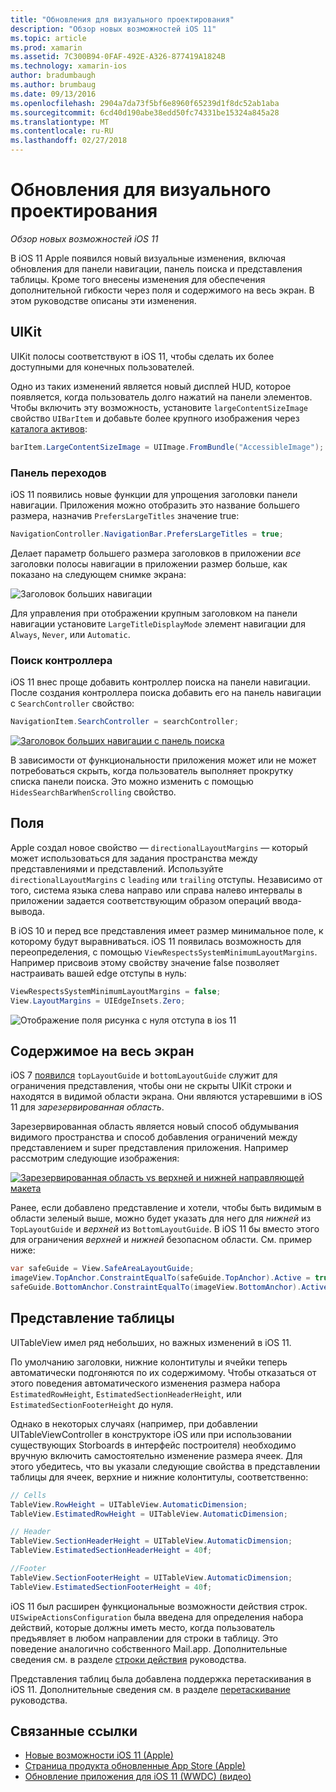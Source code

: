 ```yaml
---
title: "Обновления для визуального проектирования"
description: "Обзор новых возможностей iOS 11"
ms.topic: article
ms.prod: xamarin
ms.assetid: 7C300B94-0FAF-492E-A326-877419A1824B
ms.technology: xamarin-ios
author: bradumbaugh
ms.author: brumbaug
ms.date: 09/13/2016
ms.openlocfilehash: 2904a7da73f5bf6e8960f65239d1f8dc52ab1aba
ms.sourcegitcommit: 6cd40d190abe38edd50fc74331be15324a845a28
ms.translationtype: MT
ms.contentlocale: ru-RU
ms.lasthandoff: 02/27/2018
---
```

# <a name="visual-design-updates"></a>Обновления для визуального проектирования

_Обзор новых возможностей iOS 11_

В iOS 11 Apple появился новый визуальные изменения, включая обновления для панели навигации, панель поиска и представления таблицы. Кроме того внесены изменения для обеспечения дополнительной гибкости через поля и содержимого на весь экран. В этом руководстве описаны эти изменения.

## <a name="uikit"></a>UIKit

UIKit полосы соответствуют в iOS 11, чтобы сделать их более доступными для конечных пользователей.

Одно из таких изменений является новый дисплей HUD, которое появляется, когда пользователь долго нажатий на панели элементов. Чтобы включить эту возможность, установите `largeContentSizeImage` свойство `UIBarItem` и добавьте более крупного изображения через [каталога активов](~/ios/app-fundamentals/images-icons/displaying-an-image.md):

```csharp
barItem.LargeContentSizeImage = UIImage.FromBundle("AccessibleImage");
```

### <a name="navigation-bar"></a>Панель переходов
iOS 11 появились новые функции для упрощения заголовки панели навигации. Приложения можно отобразить это название большего размера, назначив `PrefersLargeTitles` значение true:

```csharp
NavigationController.NavigationBar.PrefersLargeTitles = true;
```

Делает параметр большего размера заголовков в приложении _все_ заголовки полосы навигации в приложении размер больше, как показано на следующем снимке экрана:

![Заголовок больших навигации](visual-design-images/image7.png)

Для управления при отображении крупным заголовком на панели навигации установите `LargeTitleDisplayMode` элемент навигации для `Always`, `Never`, или `Automatic`.

### <a name="search-controller"></a>Поиск контроллера

iOS 11 внес проще добавить контроллер поиска на панели навигации. После создания контроллера поиска добавить его на панель навигации с `SearchController` свойство:

```csharp
NavigationItem.SearchController = searchController;
```

[![Заголовок больших навигации с панель поиска](visual-design-images/image8-sml.png)](visual-design-images/image8-sml.png)

В зависимости от функциональности приложения может или не может потребоваться скрыть, когда пользователь выполняет прокрутку списка панели поиска. Это можно изменить с помощью `HidesSearchBarWhenScrolling` свойство.

## <a name="margins"></a>Поля

Apple создал новое свойство — `directionalLayoutMargins` — который может использоваться для задания пространства между представлениями и представлений. Используйте `directionalLayoutMargins` с `leading` или `trailing` отступы. Независимо от того, система языка слева направо или справа налево интервалы в приложении задается соответствующим образом операций ввода-вывода.

В iOS 10 и перед все представления имеет размер минимальное поле, к которому будут выравниваться. iOS 11 появилась возможность для переопределения, с помощью `ViewRespectsSystemMinimumLayoutMargins`. Например присвоив этому свойству значение false позволяет настраивать вашей edge отступы в нуль:

```csharp
ViewRespectsSystemMinimumLayoutMargins = false;
View.LayoutMargins = UIEdgeInsets.Zero;
```
![Отображение поля рисунка с нуля отступа в ios 11](visual-design-images/image9.png)

<a name="fullscreen" />

## <a name="full-screen-content"></a>Содержимое на весь экран

iOS 7 [появился](~/ios/platform/introduction-to-ios7/ios7-ui.md#fullscreen) `topLayoutGuide` и `bottomLayoutGuide` служит для ограничения представления, чтобы они не скрыты UIKit строки и находятся в видимой области экрана. Они являются устаревшими в iOS 11 для _зарезервированная область_.

Зарезервированная область является новый способ обдумывания видимого пространства и способ добавления ограничений между представлением и super представления приложения. Например рассмотрим следующие изображения:

[![Зарезервированная область vs верхней и нижней направляющей макета](visual-design-images/image10-sml.png)](visual-design-images/image10.png)

Ранее, если добавлено представление и хотели, чтобы быть видимым в области зеленый выше, можно будет указать для него для _нижней_ из `TopLayoutGuide` и _верхней_ из `BottomLayoutGuide`. В iOS 11 бы вместо этого для ограничения _верхней_ и _нижней_ безопасном области. См. пример ниже:

```csharp
var safeGuide = View.SafeAreaLayoutGuide;
imageView.TopAnchor.ConstraintEqualTo(safeGuide.TopAnchor).Active = true;
safeGuide.BottomAnchor.ConstraintEqualTo(imageView.BottomAnchor).Active = true;
```

## <a name="table-view"></a>Представление таблицы

UITableView имел ряд небольших, но важных изменений в iOS 11.

По умолчанию заголовки, нижние колонтитулы и ячейки теперь автоматически подгоняются по их содержимому. Чтобы отказаться от этого поведения автоматического изменения размера набора `EstimatedRowHeight`, `EstimatedSectionHeaderHeight`, или `EstimatedSectionFooterHeight` до нуля.

Однако в некоторых случаях (например, при добавлении UITableViewController в конструкторе iOS или при использовании существующих Storboards в интерфейс построителя) необходимо вручную включить самостоятельно изменение размера ячеек. Для этого убедитесь, что вы указали следующие свойства в представлении таблицы для ячеек, верхние и нижние колонтитулы, соответственно:

```csharp
// Cells
TableView.RowHeight = UITableView.AutomaticDimension;
TableView.EstimatedRowHeight = UITableView.AutomaticDimension;

// Header
TableView.SectionHeaderHeight = UITableView.AutomaticDimension;
TableView.EstimatedSectionHeaderHeight = 40f;

//Footer
TableView.SectionFooterHeight = UITableView.AutomaticDimension;
TableView.EstimatedSectionFooterHeight = 40f;

```

iOS 11 был расширен функциональные возможности действия строк. `UISwipeActionsConfiguration` была введена для определения набора действий, которые должны иметь место, когда пользователь предъявляет в любом направлении для строки в таблицу. Это поведение аналогично собственного Mail.app. Дополнительные сведения см. в разделе [строки действия](~/ios/user-interface/controls/tables/row-action.md) руководства.

Представления таблиц была добавлена поддержка перетаскивания в iOS 11. Дополнительные сведения см. в разделе [перетаскивание](~/ios/platform/introduction-to-ios11/drag-and-drop.md#uitableview) руководства.


## <a name="related-links"></a>Связанные ссылки

- [Новые возможности iOS 11 (Apple)](https://developer.apple.com/ios/)
- [Страница продукта обновленные App Store (Apple)](https://developer.apple.com/app-store/product-page/)
- [Обновление приложения для iOS 11 (WWDC) (видео)](https://developer.apple.com/videos/play/wwdc2017/204/)
